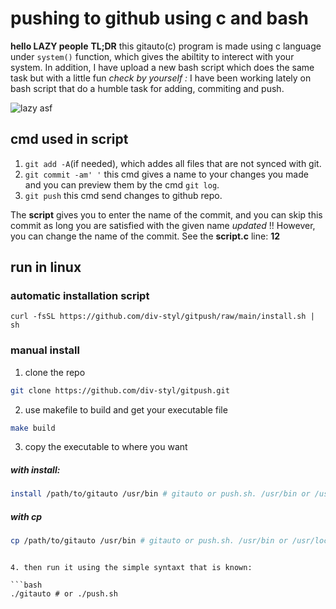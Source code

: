# **pushing to github using c and bash**

**hello LAZY people**
**TL;DR**
this gitauto(c) program is made using c language under ```system()``` function, which gives the abiltity to interect with your system. In addition, I have upload a new bash script which does the same task but with a little fun *check by yourself :* I have been working lately on bash script that do a humble task for adding, commiting and push.

![lazy asf](https://media.giphy.com/media/v1.Y2lkPTc5MGI3NjExeG05c3lrMmltaGRvd2M1eDh4bGJwejNhcnB2bWV6aGJ6MXVteGE4MCZlcD12MV9pbnRlcm5hbF9naWZfYnlfaWQmY3Q9Zw/Hn1VPQRmzEZUc/giphy.gif)

## cmd used in script

1. ```git add -A```(if needed), which addes all files that are not synced with git.
2. ```git commit -am' '``` this cmd gives a name to your changes you made and you can preview them by the cmd ```git log```.
3. ```git push``` this cmd send changes to github repo.

The **script** gives you to enter the name of the commit, and you can skip this commit as long you are satisfied with the given name _updated_ !! However, you can change the name of the commit. See the **script.c** line: **12**

## **run in linux**

### **automatic installation script**

```curl -fsSL https://github.com/div-styl/gitpush/raw/main/install.sh | sh```

### manual install

1. clone the repo

```bash
git clone https://github.com/div-styl/gitpush.git
```

2. use makefile to build and get your executable file

```bash
make build
```

3. copy the executable to where you want

##### with install:
```bash
install /path/to/gitauto /usr/bin # gitauto or push.sh. /usr/bin or /usr/local/bin
```

##### with cp

```bash
cp /path/to/gitauto /usr/bin # gitauto or push.sh. /usr/bin or /usr/local/bin
```

``` 

4. then run it using the simple syntaxt that is known:

```bash
./gitauto # or ./push.sh

```
